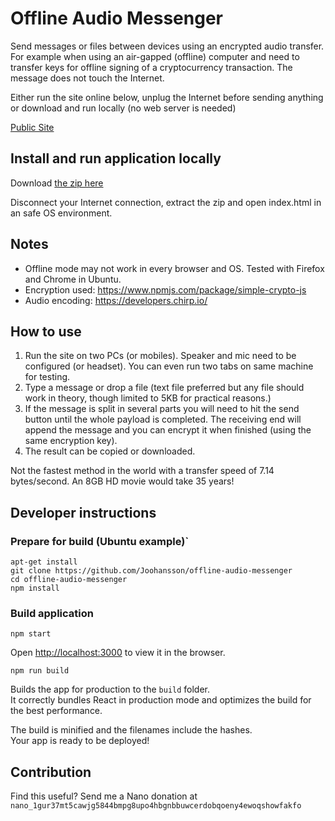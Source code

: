 
# Offline Audio Messenger

Send messages or files between devices using an encrypted audio transfer.
For example when using an air-gapped (offline) computer and need to transfer keys for offline signing of a cryptocurrency transaction. The message does not touch the Internet.

Either run the site online below, unplug the Internet before sending anything or download and run locally (no web server is needed)

[Public Site](https://joohansson.github.io/offline-audio-messenger/)

## Install and run application locally

Download [the zip here](https://github.com/Joohansson/offline-audio-messenger/raw/master/offline-audio-messenger.zip)

Disconnect your Internet connection, extract the zip and open index.html in an safe OS environment.

## Notes

* Offline mode may not work in every browser and OS. Tested with Firefox and Chrome in Ubuntu.
* Encryption used: https://www.npmjs.com/package/simple-crypto-js
* Audio encoding: https://developers.chirp.io/

## How to use

1. Run the site on two PCs (or mobiles). Speaker and mic need to be configured (or headset). You can even run two tabs on same machine for testing.
2. Type a message or drop a file (text file preferred but any file should work in theory, though limited to 5KB for practical reasons.)
3. If the message is split in several parts you will need to hit the send button until the whole payload is completed. The receiving end will append the message and you can encrypt it when finished (using the same encryption key).
4. The result can be copied or downloaded.

Not the fastest method in the world with a transfer speed of 7.14 bytes/second. An 8GB HD movie would take 35 years!

## Developer instructions

### Prepare for build (Ubuntu example)`

`apt-get install`\
`git clone https://github.com/Joohansson/offline-audio-messenger`\
`cd offline-audio-messenger`\
`npm install`

### Build application

`npm start`

Open [http://localhost:3000](http://localhost:3000) to view it in the browser.

`npm run build`

Builds the app for production to the `build` folder.<br>
It correctly bundles React in production mode and optimizes the build for the best performance.

The build is minified and the filenames include the hashes.<br>
Your app is ready to be deployed!


## Contribution

Find this useful? Send me a Nano donation at `nano_1gur37mt5cawjg5844bmpg8upo4hbgnbbuwcerdobqoeny4ewoqshowfakfo`
